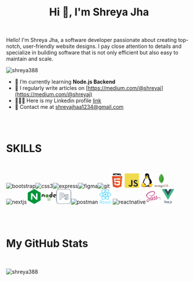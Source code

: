 
<h1 align="center">Hi 👋, I'm Shreya Jha</h1>
<br />
<p>Hello! I'm Shreya Jha, a software developer passionate about creating top-notch, user-friendly website designs. I pay close attention to details and specialize in building software that is not only efficient but also easy to maintain and scale.</p>

<p align="left"> <img src="https://komarev.com/ghpvc/?username=shreya388&label=Profile%20views&color=0e75b6&style=flat" alt="shreya388" /> </p>

- 🌱 I’m currently learning **Node.js Backend**
- 📝 I regularly write articles on [https://medium.com/@shreyaj](https://medium.com/@shreyaj)
- 🧑🏻‍💻 Here is my Linkedin profile <a href="https://www.linkedin.com/in/shreya-jha-6043aa1a3/">link</a>
- 💬 Contact me at shreyajhaa1234@gmail.com 

<br /><br />

<h1 align="left">SKILLS</h1>
<br />
<p align="left"><img src="https://www.svgrepo.com/show/303293/bootstrap-4-logo.svg" alt="bootstrap" width="40" height="40"/><img src="https://www.svgrepo.com/show/452185/css-3.svg" alt="css3" width="40" height="40"/><img src="https://www.svgrepo.com/show/353724/express.svg" alt="express" width="40" height="40"/><img src="https://www.vectorlogo.zone/logos/figma/figma-icon.svg" alt="figma" width="40" height="40"/><img src="https://www.vectorlogo.zone/logos/git-scm/git-scm-icon.svg" alt="git" width="40" height="40"/><img src="https://raw.githubusercontent.com/devicons/devicon/master/icons/html5/html5-original-wordmark.svg" alt="html5" width="40" height="40"/><img src="https://raw.githubusercontent.com/devicons/devicon/master/icons/javascript/javascript-original.svg" alt="javascript" width="40" height="40"/><img src="https://raw.githubusercontent.com/devicons/devicon/master/icons/linux/linux-original.svg" alt="linux" width="40" height="40"/><img src="https://raw.githubusercontent.com/devicons/devicon/master/icons/mongodb/mongodb-original-wordmark.svg" alt="mongodb" width="40" height="40"/><br /> <img src="https://cdn.worldvectorlogo.com/logos/nextjs-2.svg" alt="nextjs" width="40" height="40"/><img src="https://raw.githubusercontent.com/devicons/devicon/master/icons/nginx/nginx-original.svg" alt="nginx" width="40" height="40"/><img src="https://raw.githubusercontent.com/devicons/devicon/master/icons/nodejs/nodejs-original-wordmark.svg" alt="nodejs" width="40" height="40"/><img src="https://raw.githubusercontent.com/devicons/devicon/master/icons/photoshop/photoshop-line.svg" alt="photoshop" width="40" height="40"/><img src="https://www.vectorlogo.zone/logos/getpostman/getpostman-icon.svg" alt="postman" width="40" height="40"/><img src="https://raw.githubusercontent.com/devicons/devicon/master/icons/react/react-original-wordmark.svg" alt="react" width="40" height="40"/><img src="https://reactnative.dev/img/header_logo.svg" alt="reactnative" width="40" height="40"/><img src="https://raw.githubusercontent.com/devicons/devicon/master/icons/sass/sass-original.svg" alt="sass" width="40" height="40"/><img src="https://raw.githubusercontent.com/devicons/devicon/master/icons/vuejs/vuejs-original-wordmark.svg" alt="vuejs" width="40" height="40"/></p>
<br /><br />
<h1>My GitHub Stats</h1>
<br />
<p><img align="center" src="https://github-readme-stats.vercel.app/api/top-langs?username=shreya388&show_icons=true&locale=en&layout=compact&bg_color=FFFFFF" alt="shreya388" /></p>
